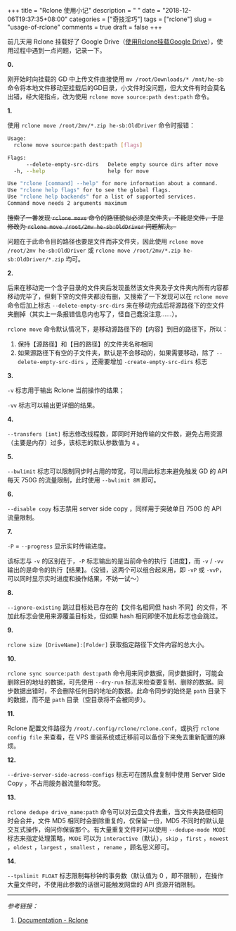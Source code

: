 +++
title = "Rclone 使用小记"
description = " "
date = "2018-12-06T19:37:35+08:00"
categories = ["奇技淫巧"]
tags = ["rclone"]
slug = "usage-of-rclone"
comments = true
draft = false
+++

前几天用 Rclone 挂载好了 Google Drive（[使用Rclone挂载Google Drive](/posts/mount-google-drive-as-local-disk-with-rclone)），使用过程中遇到一点问题，记录一下。

**0.**

刚开始时向挂载的 GD 中上传文件直接使用 `mv /root/Downloads/* /mnt/he-sb` 命令将本地文件移动至挂载后的GD目录，小文件时没问题，但大文件有时会莫名出错，经大佬指点，改为使用 `rclone move source:path dest:path` 命令。

**1.**

使用 `rclone move /root/2mv/*.zip he-sb:OldDriver` 命令时报错：

```bash
Usage:
  rclone move source:path dest:path [flags]

Flags:
      --delete-empty-src-dirs   Delete empty source dirs after move
  -h, --help                    help for move

Use "rclone [command] --help" for more information about a command.
Use "rclone help flags" for to see the global flags.
Use "rclone help backends" for a list of supported services.
Command move needs 2 arguments maximum
```

~~搜索了一番发现 `rclone move` 命令的路径貌似必须是文件夹，不能是文件，于是修改为 `rclone move /root/2mv he-sb:OldDriver` 问题解决。~~

问题在于此命令目的路径也要是文件而非文件夹，因此使用 `rclone move /root/2mv he-sb:OldDriver` 或 `rclone move /root/2mv/*.zip he-sb:OldDriver/*.zip` 均可。

**2.**

后来在移动完一个含子目录的文件夹后发现虽然该文件夹及子文件夹内所有内容都移动完毕了，但剩下空的文件夹都没有删，又搜索了一下发现可以在 `rclone move` 命令后加上标志 `--delete-empty-src-dirs` 来在移动完成后将源路径下的空文件夹删掉（其实上一条报错信息内也写了，怪自己蠢没注意……）。

`rclone move` 命令默认情况下，是移动源路径下的【内容】到目的路径下，所以：
1. 保持【源路径】和【目的路径】的文件夹名称相同
2. 如果源路径下有空的子文件夹，默认是不会移动的，如果需要移动，除了 `--delete-empty-src-dirs` ，还需要增加 `-create-empty-src-dirs` 标志

**3.**

`-v` 标志用于输出 Rclone 当前操作的结果；

`-vv` 标志可以输出更详细的结果。

**4.**

`--transfers [int]` 标志修改线程数，即同时开始传输的文件数，避免占用资源（主要是内存）过多，该标志的默认参数值为 `4` 。

**5.**

`--bwlimit` 标志可以限制同步时占用的带宽，可以用此标志来避免触发 GD 的 API 每天 750G 的流量限制，此时使用 `--bwlimit 8M` 即可。

**6.**

`--disable copy` 标志禁用 server side copy ，同样用于突破单日 750G 的 API 流量限制。

**7.**

`-P` = `--progress` 显示实时传输进度。

该标志与 `-v` 的区别在于，`-P` 标志输出的是当前命令的执行【进度】，而 `-v` / `-vv` 输出的是命令的执行【结果】。（没错，这两个可以组合起来用，即 `-vP` 或 `-vvP`，可以同时显示实时进度和操作结果，不妨一试～）

**8.**

`--ignore-existing` 跳过目标处已存在的【文件名相同但 hash 不同】的文件，不加此标志会使用来源覆盖目标处，但如果 hash 相同即使不加此标志也会跳过。

**9.**

`rclone size [DriveName]:[Folder]` 获取指定路径下文件内容的总大小。

**10.**

`rclone sync source:path dest:path` 命令用来同步数据，同步数据时，可能会删除目的地址的数据，可先使用 `--dry-run` 标志来检查要复制、删除的数据。同步数据出错时，不会删除任何目的地址的数据。此命令同步的始终是 `path` 目录下的数据，而不是 `path` 目录（空目录将不会被同步）。

**11.**

Rclone 配置文件路径为 `/root/.config/rclone/rclone.conf`，或执行 `rclone config file` 来查看，在 VPS 重装系统或迁移前可以备份下来免去重新配置的麻烦。

**12.**

`--drive-server-side-across-configs` 标志可在团队盘复制中使用 Server Side Copy ，不占用服务器流量和带宽。

**13.**

`rclone dedupe drive_name:path` 命令可以对云盘文件去重，当文件夹路径相同时会合并，文件 MD5 相同时会删除重复的，仅保留一份，MD5 不同时的默认是交互式操作，询问你保留那个。有大量重复文件时可以使用 `--dedupe-mode MODE` 标志来指定处理策略，`MODE` 可以为 `interactive`（默认），`skip` ，`first` ，`newest` ，`oldest` ，`largest` ，`smallest` ，`rename` ，顾名思义即可。

**14.**

`--tpslimit FLOAT` 标志限制每秒钟的事务数（默认值为 0 ，即不限制），在操作大量文件时，不使用此参数的话很可能触发网盘的 API 资源开销限制。

---

*参考链接：*

1. [Documentation - Rclone](https://rclone.org/docs/)